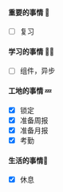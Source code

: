 

#### 重要的事情 🍎

- [ ] 复习

#### 学习的事情 🧑‍💻

- [ ] 组件，异步

#### 工地的事情 💤

- [x] 锁定
- [x] 准备周报
- [x] 准备月报
- [x] 考勤

#### 生活的事情🍒

- [x] 休息

